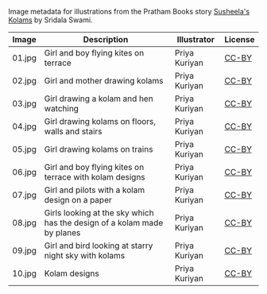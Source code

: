 Image metadata for illustrations from the Pratham Books story [Susheela's Kolams](https://storyweaver.org.in/stories/54-susheela-s-kolams) by Sridala Swami.

Image | Description | Illustrator | License
----- | ----------- | ----------- | -------
01.jpg | Girl and boy flying kites on terrace  | Priya Kuriyan | [CC-BY](https://creativecommons.org/licenses/by/4.0/)
02.jpg | Girl and mother drawing kolams | Priya Kuriyan | [CC-BY](https://creativecommons.org/licenses/by/4.0/)
03.jpg | Girl drawing a kolam and hen watching | Priya Kuriyan | [CC-BY](https://creativecommons.org/licenses/by/4.0/)
04.jpg | Girl drawing kolams on floors, walls and stairs | Priya Kuriyan | [CC-BY](https://creativecommons.org/licenses/by/4.0/)
05.jpg | Girl drawing kolams on trains | Priya Kuriyan | [CC-BY](https://creativecommons.org/licenses/by/4.0/)
06.jpg | Girl and boy flying kites on terrace with kolam designs | Priya Kuriyan | [CC-BY](https://creativecommons.org/licenses/by/4.0/)
07.jpg | Girl and pilots with a kolam design on a paper | Priya Kuriyan | [CC-BY](https://creativecommons.org/licenses/by/4.0/)
08.jpg | Girls looking at the sky which has the design of a kolam made by planes | Priya Kuriyan | [CC-BY](https://creativecommons.org/licenses/by/4.0/)
09.jpg | Girl and bird looking at starry night sky with kolams | Priya Kuriyan | [CC-BY](https://creativecommons.org/licenses/by/4.0/)
10.jpg | Kolam designs | Priya Kuriyan | [CC-BY](https://creativecommons.org/licenses/by/4.0/)